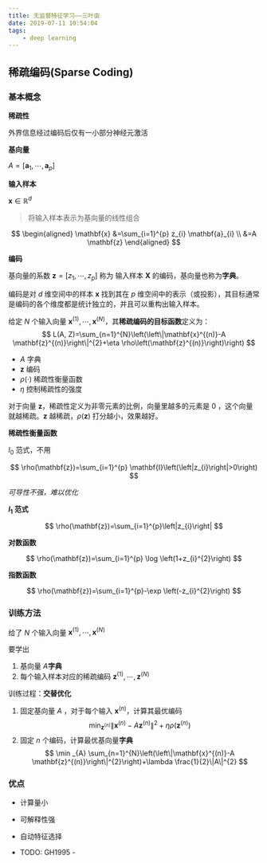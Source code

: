 ```yaml
---
title: 无监督特征学习——三叶虫
date: 2019-07-11 10:54:04
tags:
    - deep learning
---
```


## 稀疏编码(Sparse Coding)

### 基本概念

**稀疏性**

外界信息经过编码后仅有一小部分神经元激活

**基向量**

$A=\left[\mathbf{a}_{1}, \cdots, \mathbf{a}_{p}\right]$

**输入样本**

$\mathbf{x} \in \mathbb{R}^{d}$

> 将输入样本表示为基向量的线性组合

$$
\begin{aligned} \mathbf{x} &=\sum_{i=1}^{p} z_{i} \mathbf{a}_{i} \\ &=A \mathbf{z} \end{aligned}
$$

**编码**

基向量的系数 $\mathbf{z}=\left[z_{1}, \cdots, z_{p}\right]$ 称为 输入样本 $\mathbf{X}$ 的编码，基向量也称为**字典**。

编码是对 $d$ 维空间中的样本 $\mathbf{x}$ 找到其在 $p$ 维空间中的表示（或投影），其目标通常是编码的各个维度都是统计独立的，并且可以重构出输入样本。


给定 $N$ 个输入向量 $\mathbf{x}^{(1)}, \cdots, \mathbf{x}^{(N)}$，其**稀疏编码的目标函数**定义为：
$$
L(A, Z)=\sum_{n=1}^{N}\left(\left\|\mathbf{x}^{(n)}-A \mathbf{z}^{(n)}\right\|^{2}+\eta \rho\left(\mathbf{z}^{(n)}\right)\right)
$$

- $A$ 字典
- $\mathbf{z}$ 编码
- $\rho(\cdot)$ 稀疏性衡量函数
- $\eta$ 控制稀疏性的强度

对于向量 $\mathbf{z}$，稀疏性定义为非零元素的比例，向量里越多的元素是 0 ，这个向量就越稀疏。$\mathbf{z}$ 越稀疏，$\rho(\mathbf{z})$ 打分越小，效果越好。

**稀疏性衡量函数**

$l_0$ 范式，不用

$$
\rho(\mathbf{z})=\sum_{i=1}^{p} \mathbf{I}\left(\left|z_{i}\right|>0\right)
$$

*可导性不强，难以优化*

**$l_1$ 范式**

$$
\rho(\mathbf{z})=\sum_{i=1}^{p}\left|z_{i}\right|
$$

**对数函数**

$$
\rho(\mathbf{z})=\sum_{i=1}^{p} \log \left(1+z_{i}^{2}\right)
$$

**指数函数**

$$
\rho(\mathbf{z})=\sum_{i=1}^{p}-\exp \left(-z_{i}^{2}\right)
$$

### 训练方法

给了 $N$ 个输入向量 $\mathbf{x}^{(1)}, \cdots, \mathbf{x}^{(N)}$

要学出

1. 基向量 $A$**字典**
2. 每个输入样本对应的稀疏编码 $\mathbf{z}^{(1)}, \cdots, \mathbf{z}^{(N)}$

训练过程：**交替优化**

1. 固定基向量 $A$ ，对于每个输入 $\mathbf{x}^{(n)}$，计算其最优编码 
$$
\min _{\mathbf{z}^{(n)}}\left\|\mathbf{x}^{(n)}-A \mathbf{z}^{(n)}\right\|^{2}+\eta \rho\left(\mathbf{z}^{(n)}\right)
$$
2. 固定 $n$ 个编码，计算最优基向量**字典**
$$
\min _{A} \sum_{n=1}^{N}\left(\left\|\mathbf{x}^{(n)}-A \mathbf{z}^{(n)}\right\|^{2}\right)+\lambda \frac{1}{2}\|A\|^{2}
$$

### 优点

- 计算量小
- 可解释性强
- 自动特征选择


- TODO: GH1995 -
